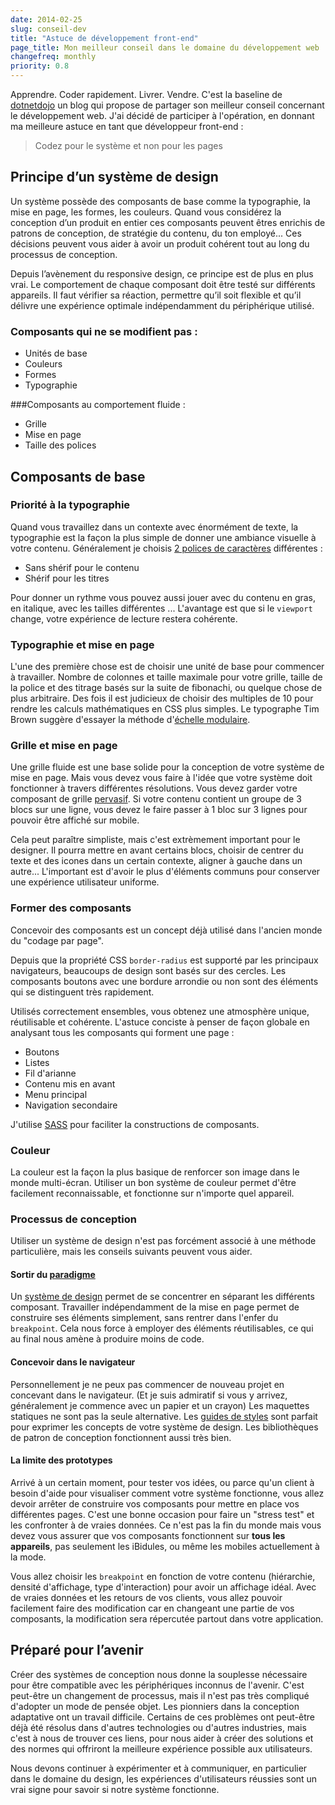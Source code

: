 ```yaml
---
date: 2014-02-25
slug: conseil-dev
title: "Astuce de développement front-end"
page_title: Mon meilleur conseil dans le domaine du développement web
changefreq: monthly
priority: 0.8
---
```


Apprendre. Coder rapidement. Livrer. Vendre. C'est la baseline de [dotnetdojo](http://www.dotnetdojo.com/donnez-meilleur-conseil-developpement-web-200-euros-a-gagner/) un blog qui propose de partager son meilleur conseil concernant le développement web. J'ai décidé de participer à l'opération, en donnant ma meilleure astuce en tant que développeur front-end :

> Codez pour le système et non pour les pages

## Principe d’un système de design

Un système possède des composants de base comme la typographie, la mise en page, les formes, les couleurs. Quand vous considérez la conception d’un produit en entier ces composants peuvent êtres enrichis de patrons de conception, de stratégie du contenu, du ton employé... Ces décisions peuvent vous aider à avoir un produit cohérent tout au long du processus de conception.

Depuis l’avènement du responsive design, ce principe est de plus en plus vrai. Le comportement de chaque composant doit être testé sur différents appareils. Il faut vérifier sa réaction, permettre qu’il soit flexible et qu’il délivre une expérience optimale indépendamment du périphérique utilisé.

### Composants qui ne se modifient pas :

- Unités de base
- Couleurs
- Formes
- Typographie

###Composants au comportement fluide :

- Grille
- Mise en page
- Taille des polices

## Composants de base

### Priorité à la typographie

Quand vous travaillez dans un contexte avec énormément de texte, la typographie est la façon la plus simple de donner une ambiance visuelle à votre contenu. Généralement je choisis [2 polices de caractères](http://davidl.fr/blog/typographie-google-font.html) différentes :

- Sans shérif pour le contenu
- Shérif pour les titres

Pour donner un rythme vous pouvez aussi jouer avec du contenu en gras, en italique, avec les tailles différentes ...
L'avantage est que si le `viewport` change, votre expérience de lecture restera cohérente.

### Typographie et mise en page

L'une des première chose est de choisir une unité de base pour commencer à travailler. Nombre de colonnes et taille maximale pour votre grille, taille de la police et des titrage basés sur la suite de fibonachi, ou quelque chose de plus arbitraire. Des fois il est judicieux de choisir des multiples de 10 pour rendre les calculs mathématiques en CSS plus simples. Le typographe Tim Brown suggère d'essayer la méthode d'[échelle modulaire](http://alistapart.com/article/more-meaningful-typography).

### Grille et mise en page

Une grille fluide est une base solide pour la conception de votre système de mise en page. Mais vous devez vous faire à l'idée que votre système doit fonctionner à travers différentes résolutions. Vous devez garder votre composant de grille [pervasif](http://fr.wikipedia.org/wiki/Environnement_pervasif). Si votre contenu contient un groupe de 3 blocs sur une ligne, vous devez le faire passer à 1 bloc sur 3 lignes pour pouvoir être affiché sur mobile.

Cela peut paraître simpliste, mais c'est extrèmement important pour le designer. Il pourra mettre en avant certains blocs, choisir de centrer du texte et des icones dans un certain contexte, aligner à gauche dans un autre...
L'important est d'avoir le plus d'éléments communs pour conserver une expérience utilisateur uniforme.

### Former des composants

Concevoir des composants est un concept déjà utilisé dans l'ancien monde du "codage par page".

Depuis que la propriété CSS `border-radius` est supporté par les principaux navigateurs, beaucoups de design sont basés sur des cercles. Les composants boutons avec une bordure arrondie ou non sont des éléments qui se distinguent très rapidement.

Utilisés correctement ensembles, vous obtenez une atmosphère unique, réutilisable et cohérente. L'astuce conciste à penser de façon globale en analysant tous les composants qui forment une page :

- Boutons
- Listes
- Fil d'arianne
- Contenu mis en avant
- Menu principal
- Navigation secondaire

J'utilise [SASS](http://sass-lang.com/) pour faciliter la constructions de composants.

### Couleur

La couleur est la façon la plus basique de renforcer son image dans le monde multi-écran. Utiliser un bon système de couleur permet d'être facilement reconnaissable, et fonctionne sur n'importe quel appareil.

### Processus de conception

Utiliser un système de design n'est pas forcément associé à une méthode particulière, mais les conseils suivants peuvent vous aider.

#### Sortir du [paradigme](http://fr.wikipedia.org/wiki/Paradigme)

Un [système de design](http://styletil.es/) permet de se concentrer en séparant les différents composant. Travailler indépendamment de la mise en page permet de construire ses éléments simplement, sans rentrer dans l'enfer du `breakpoint`. Cela nous force à employer des éléments réutilisables, ce qui au final nous amène à produire moins de code.

#### Concevoir dans le navigateur

Personnellement je ne peux pas commencer de nouveau projet en concevant dans le navigateur.  (Et je suis admiratif si vous y arrivez, généralement je commence avec un papier et un crayon) Les maquettes statiques ne sont pas la seule alternative. Les [guides de styles](http://trulia.github.io/hologram/) sont parfait pour exprimer les concepts de votre système de design. Les bibliothèques de patron de conception fonctionnent aussi très bien.

#### La limite des prototypes

Arrivé à un certain moment, pour tester vos idées, ou parce qu'un client à besoin d'aide pour visualiser comment votre système fonctionne, vous allez devoir arrêter de construire vos composants pour mettre en place vos différentes pages. C'est une bonne occasion pour faire un "stress test" et les confronter à de vraies données. Ce n'est pas la fin du monde mais vous devez vous assurer que vos composants fonctionnent sur __tous les appareils__, pas seulement les iBidules, ou même les mobiles actuellement à la mode.

Vous allez choisir les `breakpoint` en fonction de votre contenu (hiérarchie, densité d'affichage, type d'interaction) pour avoir un affichage idéal. Avec de vraies données et les retours de vos clients, vous allez pouvoir facilement faire des modification car en changeant une partie de vos composants, la modification sera répercutée partout dans votre application.

## Préparé pour l’avenir

Créer des systèmes de conception nous donne la souplesse nécessaire pour être compatible avec les périphériques inconnus de l'avenir. C'est peut-être un changement de processus, mais il n'est pas très compliqué d'adopter un mode de pensée objet. Les pionniers dans la conception adaptative ont un travail difficile. Certains de ces problèmes ont peut-être déjà été résolus dans d'autres technologies ou d'autres industries, mais c'est à nous de trouver ces liens, pour nous aider à créer des solutions et des normes qui offriront la meilleure expérience possible aux utilisateurs.

Nous devons continuer à expérimenter et à communiquer, en particulier dans le domaine du design, les expériences d'utilisateurs réussies sont un vrai signe pour savoir si notre système fonctionne.
